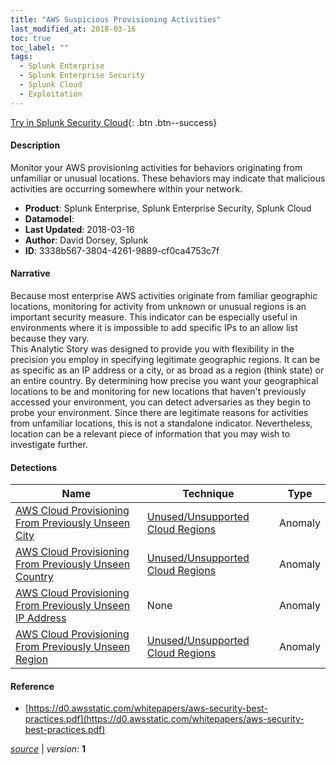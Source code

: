 ```yaml
---
title: "AWS Suspicious Provisioning Activities"
last_modified_at: 2018-03-16
toc: true
toc_label: ""
tags:
  - Splunk Enterprise
  - Splunk Enterprise Security
  - Splunk Cloud
  - Exploitation
---
```


[Try in Splunk Security Cloud](https://www.splunk.com/en_us/cyber-security.html){: .btn .btn--success}

#### Description

Monitor your AWS provisioning activities for behaviors originating from unfamiliar or unusual locations. These behaviors may indicate that malicious activities are occurring somewhere within your network.

- **Product**: Splunk Enterprise, Splunk Enterprise Security, Splunk Cloud
- **Datamodel**: 
- **Last Updated**: 2018-03-16
- **Author**: David Dorsey, Splunk
- **ID**: 3338b567-3804-4261-9889-cf0ca4753c7f

#### Narrative

Because most enterprise AWS activities originate from familiar geographic locations, monitoring for activity from unknown or unusual regions is an important security measure. This indicator can be especially useful in environments where it is impossible to add specific IPs to an allow list because they vary. \
This Analytic Story was designed to provide you with flexibility in the precision you employ in specifying legitimate geographic regions. It can be as specific as an IP address or a city, or as broad as a region (think state) or an entire country. By determining how precise you want your geographical locations to be and monitoring for new locations that haven't previously accessed your environment, you can detect adversaries as they begin to probe your environment. Since there are legitimate reasons for activities from unfamiliar locations, this is not a standalone indicator. Nevertheless, location can be a relevant piece of information that you may wish to investigate further.

#### Detections

| Name        | Technique   | Type         |
| ----------- | ----------- |--------------|
| [AWS Cloud Provisioning From Previously Unseen City](/deprecated/aws_cloud_provisioning_from_previously_unseen_city/) | [Unused/Unsupported Cloud Regions](/tags/#unused/unsupported-cloud-regions)| Anomaly |
| [AWS Cloud Provisioning From Previously Unseen Country](/deprecated/aws_cloud_provisioning_from_previously_unseen_country/) | [Unused/Unsupported Cloud Regions](/tags/#unused/unsupported-cloud-regions)| Anomaly |
| [AWS Cloud Provisioning From Previously Unseen IP Address](/deprecated/aws_cloud_provisioning_from_previously_unseen_ip_address/) | None| Anomaly |
| [AWS Cloud Provisioning From Previously Unseen Region](/deprecated/aws_cloud_provisioning_from_previously_unseen_region/) | [Unused/Unsupported Cloud Regions](/tags/#unused/unsupported-cloud-regions)| Anomaly |

#### Reference

* [https://d0.awsstatic.com/whitepapers/aws-security-best-practices.pdf](https://d0.awsstatic.com/whitepapers/aws-security-best-practices.pdf)



[*source*](https://github.com/splunk/security_content/tree/develop/stories/aws_suspicious_provisioning_activities.yml) \| *version*: **1**
